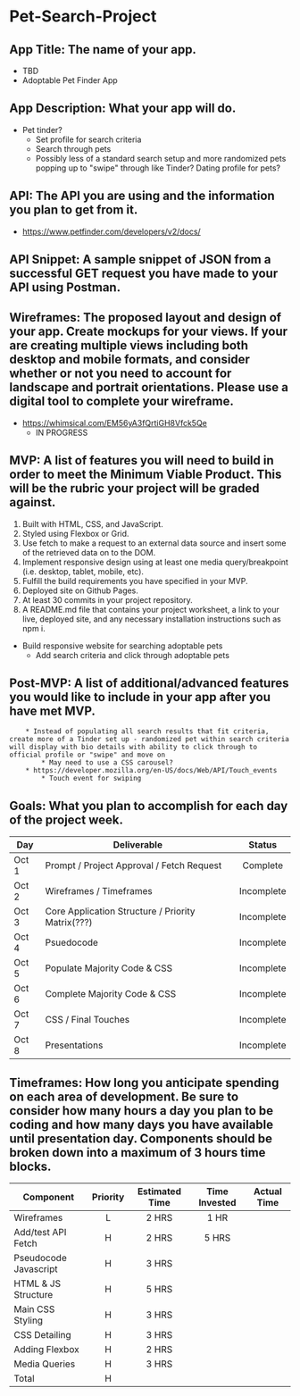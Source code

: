 # Pet-Search-Project

## App Title: The name of your app.
  * TBD
  * Adoptable Pet Finder App
  
## App Description: What your app will do.
  * Pet tinder?
    * Set profile for search criteria
    * Search through pets
    * Possibly less of a standard search setup and more randomized pets popping up to "swipe" through like Tinder? Dating profile for pets?

## API: The API you are using and the information you plan to get from it.
  * https://www.petfinder.com/developers/v2/docs/
  
## API Snippet: A sample snippet of JSON from a successful GET request you have made to your API using Postman.
  
  
## Wireframes: The proposed layout and design of your app. Create mockups for your views. If your are creating multiple views including both desktop and mobile formats, and consider whether or not you need to account for landscape and portrait orientations. Please use a digital tool to complete your wireframe.
  * https://whimsical.com/EM56yA3fQrtiGH8Vfck5Qe
    * IN PROGRESS
    
## MVP: A list of features you will need to build in order to meet the Minimum Viable Product. This will be the rubric your project will be graded against.
  1. Built with HTML, CSS, and JavaScript.
  2. Styled using Flexbox or Grid.
  3. Use fetch to make a request to an external data source and insert some of the retrieved data on to the DOM.
  4. Implement responsive design using at least one media query/breakpoint (i.e. desktop, tablet, mobile, etc).
  5. Fulfill the build requirements you have specified in your MVP.
  6. Deployed site on Github Pages.
  7. At least 30 commits in your project repository.
  8. A README.md file that contains your project worksheet, a link to your live, deployed site, and any necessary installation instructions such as npm i.

  * Build responsive website for searching adoptable pets
    * Add search criteria and click through adoptable pets

## Post-MVP: A list of additional/advanced features you would like to include in your app after you have met MVP.
		* Instead of populating all search results that fit criteria, create more of a Tinder set up - randomized pet within search criteria will display with bio details with ability to click through to official profile or "swipe" and move on
			* May need to use a CSS carousel? 
		* https://developer.mozilla.org/en-US/docs/Web/API/Touch_events
			* Touch event for swiping
		
## Goals: What you plan to accomplish for each day of the project week.
| Day	| Deliverable	| Status |
| --- | ----------- | :----: | 
| Oct 1	| Prompt / Project Approval / Fetch Request | Complete | 
| Oct 2	| Wireframes / Timeframes | Incomplete | 
| Oct 3	| Core Application Structure / Priority Matrix(???) | Incomplete |
| Oct 4	| Psuedocode | Incomplete | 
| Oct 5	| Populate Majority Code & CSS | Incomplete |
| Oct 6	| Complete Majority Code & CSS | Incomplete |
| Oct 7	| CSS / Final Touches | Incomplete |
| Oct 8	| Presentations | Incomplete |

## Timeframes: How long you anticipate spending on each area of development. Be sure to consider how many hours a day you plan to be coding and how many days you have available until presentation day. Components should be broken down into a maximum of 3 hours time blocks.
| Component | Priority | Estimated Time | Time Invested	| Actual Time |
| --------- | :------: | :------------: | :-----------: | :---------: |
| Wireframes | L | 2 HRS | 1 HR |  |
| Add/test API Fetch | H | 2 HRS | 5 HRS |  |
| Pseudocode Javascript	| H | 3 HRS |  |  |
| HTML & JS Structure	| H | 5 HRS |  |  |
| Main CSS Styling | H | 3 HRS |  |  |
| CSS Detailing | H | 3 HRS |  |  |
| Adding Flexbox | H | 2 HRS |  |  |
| Media Queries | H | 3 HRS |  |  |
| Total | H |  |  |  |
